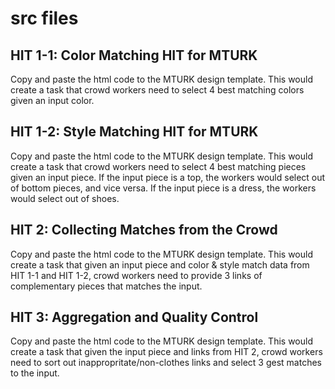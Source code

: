 # src files

## HIT 1-1: Color Matching HIT for MTURK

Copy and paste the html code to the MTURK design template. 
This would create a task that crowd workers need to select 4 best matching colors given an input color.  

## HIT 1-2: Style Matching HIT for MTURK

Copy and paste the html code to the MTURK design template. 
This would create a task that crowd workers need to select 4 best matching pieces given an input piece. 
If the input piece is a top, the workers would select out of bottom pieces, and vice versa.
If the input piece is a dress, the workers would select out of shoes. 

## HIT 2: Collecting Matches from the Crowd 

Copy and paste the html code to the MTURK design template. 
This would create a task that given an input piece and color & style match data from HIT 1-1 and HIT 1-2, crowd workers need to provide 3 links of complementary pieces that matches the input. 

## HIT 3: Aggregation and Quality Control

Copy and paste the html code to the MTURK design template. 
This would create a task that given the input piece and links from HIT 2, crowd workers need to sort out inappropritate/non-clothes links and select 3 gest matches to the input.  
